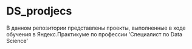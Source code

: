 # DS_prodjecs
В данном репозитории представлены проекты, выполненные в ходе обучения в Яндекс.Практикуме по профессии 'Специалист по Data Science'
